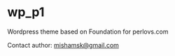 wp_p1
=====

Wordpress theme based on Foundation for perlovs.com

Contact author: mishamsk@gmail.com
